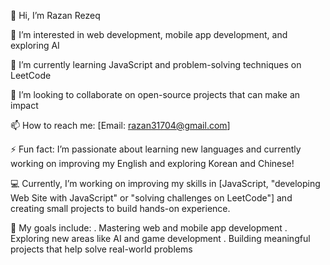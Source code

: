 👋 Hi, I’m Razan Rezeq

👀 I’m interested in web development, mobile app development, and exploring AI

🌱 I’m currently learning JavaScript and problem-solving techniques on LeetCode

💞️ I’m looking to collaborate on open-source projects that can make an impact

📫 How to reach me: [Email: razan31704@gmail.com]

⚡ Fun fact: I’m passionate about learning new languages and currently working on improving my English and exploring Korean and Chinese!

💻 Currently, I’m working on improving my skills in [JavaScript, "developing Web Site with JavaScript" or "solving challenges on LeetCode"] and creating small projects to build hands-on experience.

🎯 My goals include:
. Mastering web and mobile app development
. Exploring new areas like AI and game development
. Building meaningful projects that help solve real-world problems
